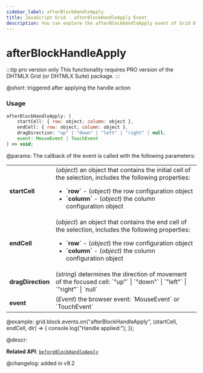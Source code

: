 ```yaml
---
sidebar_label: afterBlockHandleApply
title: JavaScript Grid - afterBlockHandleApply Event 
description: You can explore the afterBlockHandleApply event of Grid block selection in the documentation of the DHTMLX JavaScript UI library. Browse developer guides and API reference, try out code examples and live demos, and download a free 30-day evaluation version of DHTMLX Suite.
---
```


# afterBlockHandleApply

:::tip pro version only 
This functionality requires PRO version of the DHTMLX Grid (or DHTMLX Suite) package.
:::

@short: triggered after applying the handle action

### Usage

~~~jsx
afterBlockHandleApply: (
    startCell: { row: object; column: object },
    endCell: { row: object; column: object },
    dragDirection: "up" | "down" | "left" | "right" | null,
    event: MouseEvent | TouchEvent
) => void;
~~~

@params:
The callback of the event is called with the following parameters:

<table>
    <tbody>
        <tr>
            <td><b>startCell</b></td>
            <td>(<i>object</i>) an object that contains the initial cell of the selection, includes the following properties:<ul><li><b>`row`</b> - (<i>object</i>) the row configuration object </li><li><b>`column`</b> - (<i>object</i>) the column configuration object</li></ul></td>
        </tr>
        <tr>
            <td><b>endCell</b></td>
            <td>(<i>object</i>) an object that contains the end cell of the selection, includes the following properties:<ul><li><b>`row`</b> - (<i>object</i>) the row configuration object </li><li><b>`column`</b> - (<i>object</i>) the column configuration object</li></ul></td>
        </tr>
        <tr>
            <td><b>dragDirection</b></td>
            <td>(<i>string</i>) determines the direction of movement of the focused cell: `"up"` | `"down"` | `"left"` | `"right"` | `null`</td>
        </tr>
        <tr>
            <td><b>event</b></td>
            <td>(<i>Event</i>) the browser event: `MouseEvent` or `TouchEvent`</td>
        </tr>
    </tbody>
</table>

@example:
grid.block.events.on("afterBlockHandleApply", (startCell, endCell, dir) => {
    console.log("Handle applied:");
});

@descr:

**Related API**: [`beforeBlockHandleApply`](grid/api/blockselection/beforeblockhandleapply_event.md)

@changelog:
added in v9.2